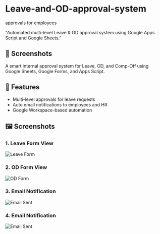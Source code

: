 # Leave-and-OD-approval-system
approvals for employees 

"Automated multi-level Leave &amp; OD approval system using Google Apps Script and Google Sheets."
## 📸 Screenshots


A smart internal approval system for Leave, OD, and Comp-Off using Google Sheets, Google Forms, and Apps Script.

## 🚀 Features
- Multi-level approvals for leave requests
- Auto email notifications to employees and HR
- Google Workspace-based automation

## 🖼️ Screenshots

### 1. Leave Form View
![Leave Form](screenshots/image1.png)

### 2. OD Form View
![OD Form](screenshots/image2.png)


### 3. Email Notification
![Email Sent](screenshots/image3.png)


### 4. Email Notification
![Email Sent](screenshots/image4.png)
